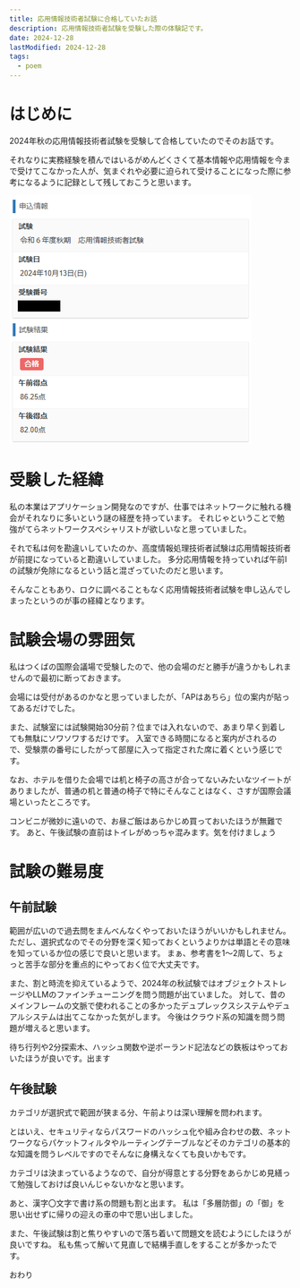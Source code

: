 ```yaml
---
title: 応用情報技術者試験に合格していたお話
description: 応用情報技術者試験を受験した際の体験記です。
date: 2024-12-28
lastModified: 2024-12-28
tags: 
  - poem
---
```


# はじめに

2024年秋の応用情報技術者試験を受験して合格していたのでそのお話です。

それなりに実務経験を積んではいるがめんどくさくて基本情報や応用情報を今まで受けてこなかった人が、気まぐれや必要に迫られて受けることになった際に参考になるように記録として残しておこうと思います。

![](/img/2024/12-28-2024-autumn-ap/result.png)

# 受験した経緯

私の本業はアプリケーション開発なのですが、仕事ではネットワークに触れる機会がそれなりに多いという謎の経歴を持っています。
それじゃということで勉強がてらネットワークスペシャリストが欲しいなと思っていました。

それで私は何を勘違いしていたのか、高度情報処理技術者試験は応用情報技術者が前提になっていると勘違いしていました。
多分応用情報を持っていれば午前Ⅰの試験が免除になるという話と混ざっていたのだと思います。

そんなこともあり、ロクに調べることもなく応用情報技術者試験を申し込んでしまったというのが事の経緯となります。

# 試験会場の雰囲気

私はつくばの国際会議場で受験したので、他の会場のだと勝手が違うかもしれませんので最初に断っておきます。

会場には受付があるのかなと思っていましたが、「APはあちら」位の案内が貼ってあるだけでした。

また、試験室には試験開始30分前？位までは入れないので、あまり早く到着しても無駄にソワソワするだけです。
入室できる時間になると案内がされるので、受験票の番号にしたがって部屋に入って指定された席に着くという感じです。

なお、ホテルを借りた会場では机と椅子の高さが合ってないみたいなツイートがありましたが、普通の机と普通の椅子で特にそんなことはなく、さすが国際会議場といったところです。

コンビニが微妙に遠いので、お昼ご飯はあらかじめ買っておいたほうが無難です。
あと、午後試験の直前はトイレがめっちゃ混みます。気を付けましょう

# 試験の難易度

## 午前試験

範囲が広いので過去問をまんべんなくやっておいたほうがいいかもしれません。
ただし、選択式なのでその分野を深く知っておくというよりかは単語とその意味を知っているか位の感じで良いと思います。
まぁ、参考書を1～2周して、ちょっと苦手な部分を重点的にやっておく位で大丈夫です。

また、割と時流を抑えているようで、2024年の秋試験ではオブジェクトストレージやLLMのファインチューニングを問う問題が出ていました。
対して、昔のメインフレームの文脈で使われることの多かったデュプレックスシステムやデュアルシステムは出てこなかった気がします。
今後はクラウド系の知識を問う問題が増えると思います。

待ち行列や2分探索木、ハッシュ関数や逆ポーランド記法などの鉄板はやっておいたほうが良いです。出ます

## 午後試験

カテゴリが選択式で範囲が狭まる分、午前よりは深い理解を問われます。

とはいえ、セキュリティならパスワードのハッシュ化や組み合わせの数、ネットワークならパケットフィルタやルーティングテーブルなどそのカテゴリの基本的な知識を問うレベルですのでそんなに身構えなくても良いかもです。

カテゴリは決まっているようなので、自分が得意とする分野をあらかじめ見繕って勉強しておけば良いんじゃないかなと思います。

あと、漢字〇文字で書け系の問題も割と出ます。
私は「多層防御」の「御」を思い出せずに帰りの迎えの車の中で思い出しました。

また、午後試験は割と焦りやすいので落ち着いて問題文を読むようにしたほうが良いですね。
私も焦って解いて見直しで結構手直しをすることが多かったです。

おわり
